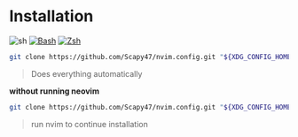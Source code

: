 

# Installation
![sh](https://skillicons.dev/icons?i=bash)
[![Bash](https://img.shields.io/badge/Bash-4EAA25?logo=gnubash&logoColor=fff)](#)
[![Zsh](https://img.shields.io/badge/Zsh-F15A24?logo=zsh&logoColor=fff)](#)
```sh
git clone https://github.com/Scapy47/nvim.config.git "${XDG_CONFIG_HOME:-$HOME/.config}"/nvim && nvim
```
> Does everything automatically 

**without running neovim**
```sh
git clone https://github.com/Scapy47/nvim.config.git "${XDG_CONFIG_HOME:-$HOME/.config}"/nvim
```
> run nvim to continue installation
